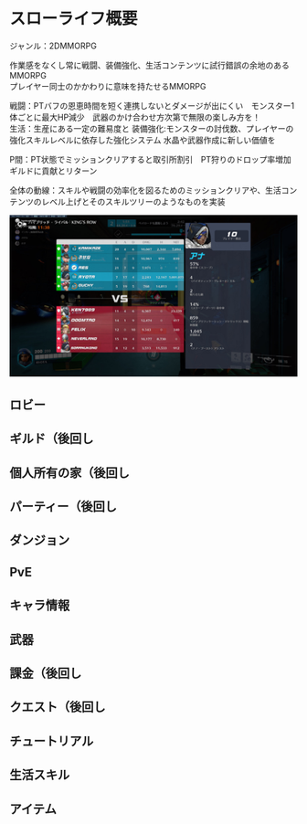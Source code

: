 ﻿# スローライフ概要

ジャンル：2DMMORPG

作業感をなくし常に戦闘、装備強化、生活コンテンツに試行錯誤の余地のあるMMORPG  
プレイヤー同士のかかわりに意味を持たせるMMORPG  

戦闘：PTバフの恩恵時間を短く連携しないとダメージが出にくい　モンスター1体ごとに最大HP減少　武器のかけ合わせ方次第で無限の楽しみ方を！  
生活：生産にある一定の難易度と
装備強化:モンスターの討伐数、プレイヤーの強化スキルレベルに依存した強化システム  水晶や武器作成に新しい価値を

P間：PT状態でミッションクリアすると取引所割引　PT狩りのドロップ率増加 ギルドに貢献とリターン  

全体の動線：スキルや戦闘の効率化を図るためのミッションクリアや、生活コンテンツのレベル上げとそのスキルツリーのようなものを実装
 
 ![sample](images/test.jpg)


## ロビー
## ギルド（後回し
## 個人所有の家（後回し
## パーティー（後回し
## ダンジョン
## PvE
## キャラ情報
## 武器
## 課金（後回し
## クエスト（後回し
## チュートリアル
## 生活スキル
## アイテム